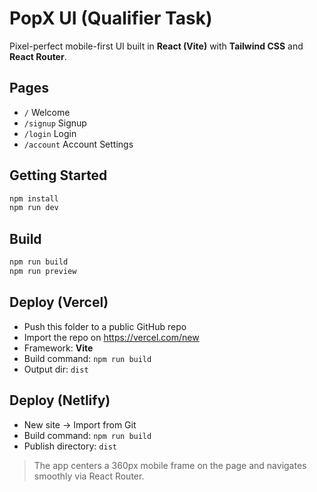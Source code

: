 # PopX UI (Qualifier Task)

Pixel-perfect mobile-first UI built in **React (Vite)** with **Tailwind CSS** and **React Router**.

## Pages
- `/` Welcome
- `/signup` Signup
- `/login` Login
- `/account` Account Settings

## Getting Started

```bash
npm install
npm run dev
```

## Build
```bash
npm run build
npm run preview
```

## Deploy (Vercel)
- Push this folder to a public GitHub repo
- Import the repo on https://vercel.com/new
- Framework: **Vite**
- Build command: `npm run build`
- Output dir: `dist`

## Deploy (Netlify)
- New site -> Import from Git
- Build command: `npm run build`
- Publish directory: `dist`

> The app centers a 360px mobile frame on the page and navigates smoothly via React Router.
